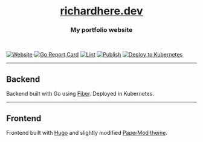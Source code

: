 <h1 align=center><a href="https://richardhere.dev/" rel="nofollow">richardhere.dev</a></h1>
<h3 align=center>My portfolio website</h3>
<br>

[![Website](https://img.shields.io/website?url=https%3A%2F%2Frichardhere.dev%2F)](https://richardhere.dev/)
[![Go Report Card](https://goreportcard.com/badge/github.com/richard-on/website)](https://goreportcard.com/report/github.com/richard-on/website)
[![Lint](https://github.com/richard-on/website/actions/workflows/lint.yaml/badge.svg)](https://github.com/richard-on/website/actions/workflows/lint.yaml)
[![Publish](https://github.com/richard-on/website/actions/workflows/publish.yaml/badge.svg)](https://github.com/richard-on/website/actions/workflows/publish.yaml)
[![Deploy to Kubernetes](https://github.com/richard-on/website/actions/workflows/k8s-deploy.yaml/badge.svg?branch=master)](https://github.com/richard-on/website/actions/workflows/k8s-deploy.yaml)

---

## Backend

Backend built with Go using [Fiber](https://github.com/gofiber/fiber). Deployed in Kubernetes.

---

## Frontend

Frontend built with [Hugo](https://github.com/gohugoio/hugo) and slightly modified [PaperMod theme](https://github.com/adityatelange/hugo-PaperMod).
